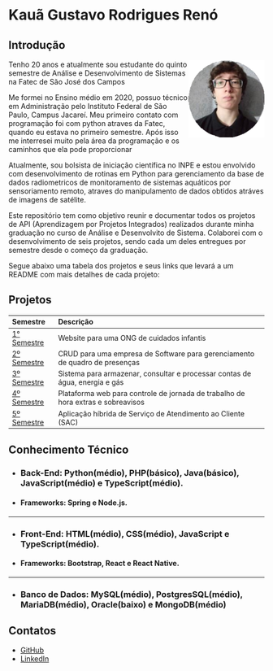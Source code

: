 # Kauã Gustavo Rodrigues Renó

## Introdução

<img align="right" src="https://github.com/Kaua-Reno/portifolio-TG-fatec/blob/main/img/perfil.png" alt="Foto pessoal" width="150"/>

Tenho 20 anos e atualmente sou estudante do quinto semestre de Análise e Desenvolvimento de Sistemas na Fatec de São José dos Campos

Me formei no Ensino médio em 2020, possuo técnico em Administração pelo Instituto Federal de São Paulo, Campus Jacareí. Meu primeiro contato com programação foi com python atraves da Fatec, quando eu estava no primeiro semestre. Após isso me interresei muito pela área da programação e os caminhos que ela pode proporcionar

Atualmente, sou bolsista de iniciação científica no INPE e estou envolvido com desenvolvimento de rotinas em Python para gerenciamento da base de dados radiometricos de monitoramento de sistemas aquáticos por sensoriamento remoto, atraves do manipulamento de dados obtidos atráves de imagens de satélite.

Este repositório tem como objetivo reunir e documentar todos os projetos de API (Aprendizagem por Projetos Integrados) realizados durante minha graduação no curso de Análise e Desenvolvito de Sistema. Colaborei com o desenvolvimento de seis projetos, sendo cada um deles entregues por semestre desde o começo da graduação. 

Segue abaixo uma tabela dos projetos e seus links que levará a um README com mais detalhes de cada projeto:

## Projetos
<div align="left">

 |   Semestre  |    Descrição    |
 | :---         | :---      |
 | [1° Semestre](./primeiroSemestre/README.md)    | Website para uma ONG de cuidados infantis |
 | [2º Semestre](./segundoSemestre/README.md) | CRUD para uma empresa de Software para gerenciamento de quadro de presenças |
 | [3º Semestre](./terceiroSemestre/README.md) | Sistema para armazenar, consultar e processar contas de água, energia e gás |
 | [4º Semestre](./quartoSemestre/README.md) | Plataforma web para controle de jornada de trabalho de hora extras e sobreavisos |
 | [5º Semestre](./quintoSemestre/README.md) | Aplicação híbrida de Serviço de Atendimento ao Cliente (SAC) |
 
 </div>
 
 ## Conhecimento Técnico
 
 * ### **Back-End:** Python(médio), PHP(básico), Java(básico), JavaScript(médio) e TypeScript(médio).
 * #### Frameworks: Spring e Node.js.
 --------------------------------------------------------------------------------------------------
 * ### **Front-End:** HTML(médio), CSS(médio), JavaScript e TypeScript(médio).
 * #### Frameworks: Bootstrap, React e React Native.
 --------------------------------------------------------------------------------------------------
 * ### **Banco de Dados:** MySQL(médio), PostgresSQL(médio), MariaDB(médio), Oracle(baixo) e MongoDB(médio)
 
 ## Contatos
 
* [GitHub](https://www.github.com/Kaua-Reno)
* [LinkedIn](https://www.linkedin.com/in/kau%C3%A3-gustavo-r-reno-6a3142205/)
